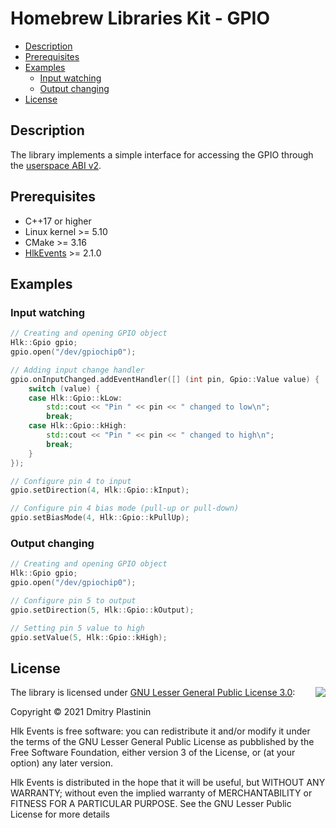 # Homebrew Libraries Kit - GPIO

- [Description](#description)
- [Prerequisites](#prerequisites)
- [Examples](#examples)
    - [Input watching](#input-watching)
    - [Output changing](#output-changing)
- [License](#license)

## Description

The library implements a simple interface for accessing the GPIO through the [userspace ABI v2](https://github.com/torvalds/linux/blob/v5.10/include/uapi/linux/gpio.h).

## Prerequisites

- C++17 or higher
- Linux kernel >= 5.10
- CMake >= 3.16
- [HlkEvents](https://github.com/uncellon/hlk-events) >= 2.1.0

## Examples

### Input watching

```cpp
// Creating and opening GPIO object
Hlk::Gpio gpio;
gpio.open("/dev/gpiochip0");

// Adding input change handler
gpio.onInputChanged.addEventHandler([] (int pin, Gpio::Value value) {
    switch (value) {
    case Hlk::Gpio::kLow:
        std::cout << "Pin " << pin << " changed to low\n";
        break;
    case Hlk::Gpio::kHigh:
        std::cout << "Pin " << pin << " changed to high\n";
        break;
    }
});

// Configure pin 4 to input
gpio.setDirection(4, Hlk::Gpio::kInput);

// Configure pin 4 bias mode (pull-up or pull-down)
gpio.setBiasMode(4, Hlk::Gpio::kPullUp);
```

### Output changing

```cpp
// Creating and opening GPIO object
Hlk::Gpio gpio;
gpio.open("/dev/gpiochip0");

// Configure pin 5 to output
gpio.setDirection(5, Hlk::Gpio::kOutput);

// Setting pin 5 value to high
gpio.setValue(5, Hlk::Gpio::kHigh);
```

## License

<img align="right" src="https://www.gnu.org/graphics/lgplv3-with-text-154x68.png">

The library is licensed under [GNU Lesser General Public License 3.0](https://www.gnu.org/licenses/lgpl-3.0.txt):

Copyright © 2021 Dmitry Plastinin

Hlk Events is free software: you can redistribute it and/or modify it under the terms of the GNU Lesser General Public License as pubblished by the Free Software Foundation, either version 3 of the License, or (at your option) any later version.

Hlk Events is distributed in the hope that it will be useful, but WITHOUT ANY WARRANTY; without even the implied warranty of MERCHANTABILITY or FITNESS FOR A PARTICULAR PURPOSE. See the GNU Lesser Public License for more details